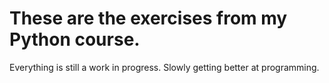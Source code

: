 # These are the exercises from my Python course.
Everything is still a work in progress. Slowly getting better at programming. 
